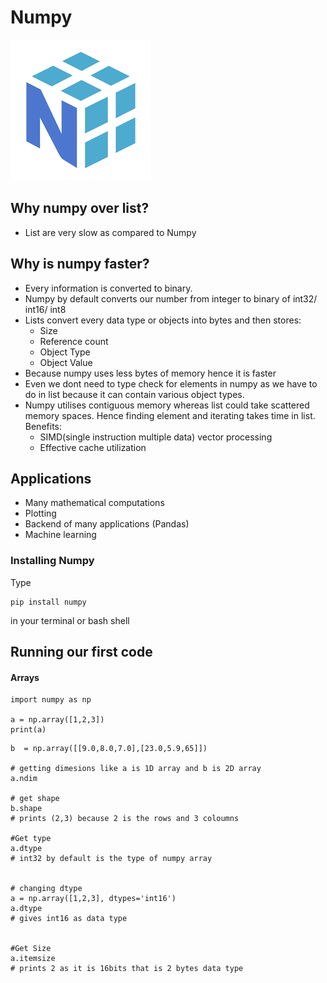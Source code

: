 # Numpy

![image](./numpy.png)

## Why numpy over list?
* List are very slow as compared to Numpy

## Why is numpy faster?
* Every information is converted to binary.
* Numpy by default converts our number from integer to binary of int32/ int16/ int8
* Lists convert every data type or objects into bytes and then stores:
    * Size
    * Reference count
    * Object Type
    * Object Value
* Because numpy uses less bytes of memory hence it is faster
* Even we dont need to type check for elements in numpy as we have to do in list because it can contain various object types.
* Numpy utilises contiguous memory whereas list could take scattered memory spaces. Hence finding element and iterating takes time in list. Benefits:
    * SIMD(single instruction multiple data) vector processing 
    * Effective cache utilization

## Applications
* Many mathematical computations
* Plotting 
* Backend of many applications (Pandas)
* Machine learning



### Installing Numpy
Type
``` 
pip install numpy 
```
in your terminal or bash shell



## Running our first code

####  Arrays
```
import numpy as np

a = np.array([1,2,3])
print(a)
```

```
b  = np.array([[9.0,8.0,7.0],[23.0,5.9,65]])

# getting dimesions like a is 1D array and b is 2D array
a.ndim

# get shape
b.shape
# prints (2,3) because 2 is the rows and 3 coloumns

#Get type
a.dtype
# int32 by default is the type of numpy array


# changing dtype
a = np.array([1,2,3], dtypes='int16')
a.dtype
# gives int16 as data type


#Get Size
a.itemsize
# prints 2 as it is 16bits that is 2 bytes data type


